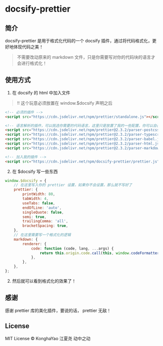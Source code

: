 # docsify-prettier

## 简介

docsify-prettier 是用于格式化代码的一个 docsify 插件，通过将代码格式化，更好地体现代码之美！

> 不需要改动原来的 markdown 文件，只是你需要写对你的代码块的语言才会进行格式化！

## 使用方式

1. 在 docsify 的 html 中加入文件

> !! 这个玩意必须放置在 window.$docsify 声明之后

```html
<!-- 必须的插件 -->
<script src="https://cdn.jsdelivr.net/npm/prettier/standalone.js"></script>

<!-- 语言解析的插件，可以挑选你需要的代码语言，这里只是放置了我的一些配置，你可以自己查看 prettier 的文档进行文件的添加 -->
<script src="https://cdn.jsdelivr.net/npm/prettier@2.3.2/parser-postcss.js"></script>
<script src="https://cdn.jsdelivr.net/npm/prettier@2.3.2/parser-typescript.js"></script>
<script src="https://cdn.jsdelivr.net/npm/prettier@2.3.2/parser-babel.js"></script>
<script src="https://cdn.jsdelivr.net/npm/prettier@2.3.2/parser-html.js"></script>
<script src="https://cdn.jsdelivr.net/npm/prettier@2.3.2/parser-markdown.js"></script>

<!-- 加入我的插件 -->
<script src="https://cdn.jsdelivr.net/npm/docsify-prettier/prettier.js"></script>
```

2. 在 $docsify 写一些东西

```js
window.$docsify = {
    // 在这里写入你的 prettier 设置，如果你不会设置，那么就不写好了
    prettier: {
        printWidth: 80,
        tabWidth: 4,
        useTabs: false,
        endOfLine: 'auto',
        singleQuote: false,
        semi: true,
        trailingComma: 'all',
        bracketSpacing: true,
    },
    // 在这里需要写一个格式化的逻辑
    markdown: {
        renderer: {
            code: function (code, lang, ...args) {
                return this.origin.code.call(this, window.codeFormatter(code, lang), lang, ...args);
            },
        },
    },
};
```

2. 然后就可以看到格式化的效果了！

## 感谢

感谢 prettier 库的美化插件，要说的话， prettier 无敌！

## License

MIT License © KonghaYao 江夏尧 动中之动

[](./language.md ':include')
